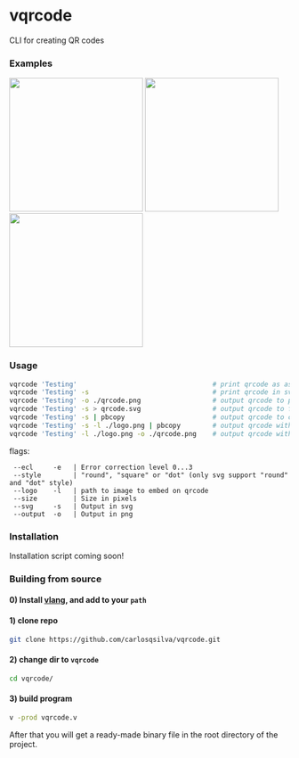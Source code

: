 # vqrcode
CLI for creating QR codes

### Examples

<p float="left">
<img style="display:inline-block" width="240" src="https://user-images.githubusercontent.com/19891059/187804333-70f7359b-b5fc-4e87-84c1-b4ab637c94f1.svg" />
<img style="display:inline-block" width="240" src="https://user-images.githubusercontent.com/19891059/187804444-869159fa-feb5-4613-8787-9263e5a51ac8.svg" />
<img style="display:inline-block" width="240" src="https://user-images.githubusercontent.com/19891059/187804518-37ee1924-2673-4824-b9b0-9e4ef45c122e.svg" />
</p>

### Usage

 ```bash
 vqrcode 'Testing'                                  # print qrcode as ascii to console
 vqrcode 'Testing' -s                               # print qrcode in svg
 vqrcode 'Testing' -o ./qrcode.png                  # output qrcode to png file (only support png)
 vqrcode 'Testing' -s > qrcode.svg                  # output qrcode to file
 vqrcode 'Testing' -s | pbcopy                      # output qrcode to clipboard
 vqrcode 'Testing' -s -l ./logo.png | pbcopy        # output qrcode with custom logo to clipboard
 vqrcode 'Testing' -l ./logo.png -o ./qrcode.png    # output qrcode with custom logo to file
 ```
flags:
```
 --ecl     -e   | Error correction level 0...3
 --style        | "round", "square" or "dot" (only svg support "round" and "dot" style)
 --logo    -l   | path to image to embed on qrcode
 --size         | Size in pixels
 --svg     -s   | Output in svg
 --output  -o   | Output in png
```

### Installation

Installation script coming soon!

### Building from source

#### 0) Install [vlang](https://vlang.io), and add to your `path`
#### 1) clone repo
```bash
git clone https://github.com/carlosqsilva/vqrcode.git
```
#### 2) change dir to `vqrcode`
```bash
cd vqrcode/
```
#### 3) build program
```bash
v -prod vqrcode.v
```
After that you will get a ready-made binary file in the root directory of the project.
